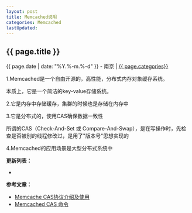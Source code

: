 ```yaml
---
layout: post
title: Memcached说明
categories: Memcached
lastUpdated:
---
```


## {{ page.title }}

{{ page.date | date: "%Y.%-m.%-d" }} - 南京 | <a href="/archive#{{ page.categories }}">{{ page.categories}}</a>

1.Memcached是一个自由开源的，高性能，分布式内存对象缓存系统。

本质上，它是一个简洁的key-value存储系统。

2.它是内存中存储缓存，集群的时候也是存储在内存中

3.它是分布式的，使用CAS确保数据一致性

所谓的CAS（Check-And-Set 或 Compare-And-Swap），是在写操作时，先检查是否被别的线程修改过，是用了"版本号"思想实现的

4.Memcached的应用场景是大型分布式系统中


**更新列表：**

*



**参考文章：**

* [Memcache CAS协议介绍及使用][1]
* [Memcached CAS 命令][2]


[1]: http://blog.csdn.net/zhu_tianwei/article/details/44651325
[2]: http://www.runoob.com/memcached/memcached-cas.html
